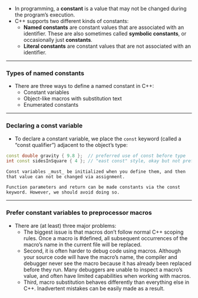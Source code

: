 - In programming, a **constant** is a value that may not be changed during the program’s execution.
- C++ supports two different kinds of constants:
	- **Named constants** are constant values that are associated with an identifier. These are also sometimes called **symbolic constants**, or occasionally just **constants**.
	- **Literal constants** are constant values that are not associated with an identifier.

---

### Types of named constants
- There are three ways to define a named constant in C++:
	- Constant variables
	- Object-like macros with substitution text
	- Enumerated constants

---

### Declaring a const variable
- To declare a constant variable, we place the `const` keyword (called a “const qualifier”) adjacent to the object’s type:
```cpp
const double gravity { 9.8 };  // preferred use of const before type
int const sidesInSquare { 4 }; // "east const" style, okay but not preferred
```

```ad-note
Const variables _must_ be initialized when you define them, and then that value can not be changed via assignment.
```

```ad-note
Function parameters and return can be made constants via the const keyword. However, we should avoid doing so.
```

---

### Prefer constant variables to preprocessor macros
- There are (at least) three major problems:
	- The biggest issue is that macros don’t follow normal C++ scoping rules. Once a macro is \#defined, all subsequent occurrences of the macro’s name in the current file will be replaced.
	- Second, it is often harder to debug code using macros. Although your source code will have the macro’s name, the compiler and debugger never see the macro because it has already been replaced before they run. Many debuggers are unable to inspect a macro’s value, and often have limited capabilities when working with macros.
	- Third, macro substitution behaves differently than everything else in C++. Inadvertent mistakes can be easily made as a result.